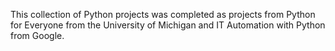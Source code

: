 This collection of Python projects was completed as projects from Python for Everyone from the University of Michigan and IT Automation with Python from Google. 

